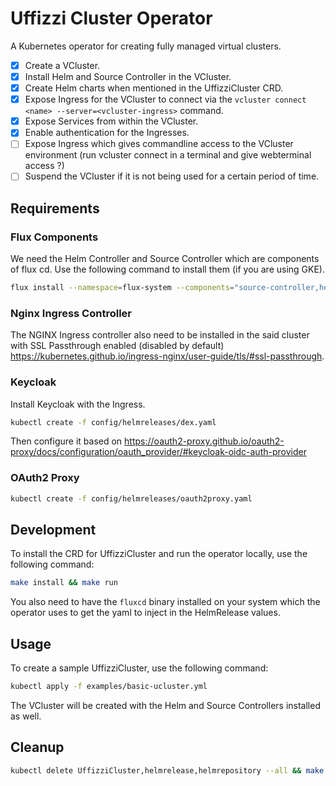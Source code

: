 # Uffizzi Cluster Operator

A Kubernetes operator for creating fully managed virtual clusters. 

- [x] Create a VCluster.
- [x] Install Helm and Source Controller in the VCluster.
- [x] Create Helm charts when mentioned in the UffizziCluster CRD.
- [x] Expose Ingress for the VCluster to connect via the `vcluster connect <name> --server=<vcluster-ingress>` command.
- [x] Expose Services from within the VCluster.
- [x] Enable authentication for the Ingresses.
- [ ] Expose Ingress which gives commandline access to the VCluster environment (run vcluster connect in a terminal and give webterminal access ?)
- [ ] Suspend the VCluster if it is not being used for a certain period of time.

## Requirements

### Flux Components
We need the Helm Controller and Source Controller which are components of flux cd. Use the following command to install 
them (if you are using GKE).
```bash
flux install --namespace=flux-system --components="source-controller,helm-controller" --toleration-keys="sandbox.gke.io/runtime"
```

### Nginx Ingress Controller

The NGINX Ingress controller also need to be installed in the said cluster with SSL Passthrough enabled (disabled by default) https://kubernetes.github.io/ingress-nginx/user-guide/tls/#ssl-passthrough.

### Keycloak

Install Keycloak with the Ingress.

```bash
kubectl create -f config/helmreleases/dex.yaml
```

Then configure it based on https://oauth2-proxy.github.io/oauth2-proxy/docs/configuration/oauth_provider/#keycloak-oidc-auth-provider


### OAuth2 Proxy

```bash
kubectl create -f config/helmreleases/oauth2proxy.yaml
```

## Development

To install the CRD for UffizziCluster and run the operator locally, use the following command:

```bash
make install && make run
```

You also need to have the `fluxcd` binary installed on your system which the operator uses to get the yaml
to inject in the HelmRelease values.

## Usage

To create a sample UffizziCluster, use the following command:

```bash
kubectl apply -f examples/basic-ucluster.yml
```

The VCluster will be created with the Helm and Source Controllers installed as well.

## Cleanup

```bash
kubectl delete UffizziCluster,helmrelease,helmrepository --all && make uninstall
```
